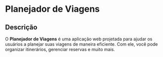 # Planejador de Viagens

## Descrição
O **Planejador de Viagens** é uma aplicação web projetada para ajudar os usuários a planejar suas viagens de maneira eficiente. Com ele, você pode organizar itinerários, gerenciar reservas e muito mais.

